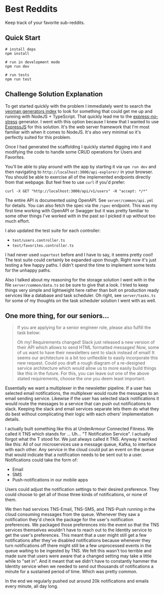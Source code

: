 # Best Reddits

Keep track of your favorite sub-reddits.

## Quick Start

```shell
# install deps
npm install

# run in development mode
npm run dev

# run tests
npm run test
```

## Challenge Solution Explanation

To get started quickly with the problem I immediately went to search the
[yeoman generators index][yo] to look for something that could get me up and
running with NodeJS + TypeScript. That quickly lead me to the
[express-no-stress][ens] generator. I went with this option because I knew that
I wanted to use [ExpressJS][express] for this solution. It's the web server
framework that I'm most familiar with when it comes to NodeJS. It's also very
minimal so it's perfectly suited for this problem.

Once I had generated the scaffolding I quickly started digging into it and
modifying the code to handle some CRUD operations for Users and Favorites.

You'll be able to play around with the app by starting it via `npm run dev` and
then navigating to `http://localhost:3000/api-explorer/` in your browser. You
should be able to exercise all of the implemented endpoints directly from that
webpage. But feel free to use `curl` if you'd prefer:

```shell
curl -X GET "http://localhost:3000/api/v1/users" -H "accept: */*"
```

The entire API is documented using OpenAPI. See `server/common/api.yml` for
details. You can also fetch the spec via the `/spec` endpoint. This was my first
time working with OpenAPI or Swagger but it was pretty familiar to some other
things I've worked with in the past so I picked it up without too much effort.

I also updated the test suite for each controller:

- `test/users.controller.ts`
- `test/favorites.controller.ts`

I had never used `supertest` before and I have to say, it seems pretty cool!
The test suite could certainly be expanded upon though. Right now it's just
testing a few happy paths. I didn't spend the time to implement some tests
for the unhappy paths.

Also I talked about my reasoning for the storage solution I went with in the
file `server/common/data.ts` so be sure to give that a look. I tried to keep
things very simple and lightweight here rather than bolt on production ready
services like a database and task scheduler. Oh right, see `server/tasks.ts`
for some of my thoughts on the task scheduler solution I went with as well.

## One more thing, for our seniors...

> If you are applying for a senior engineer role, please also fulfill the task below:
>
> Oh my! Requirements changed! Slack just released a new version of their API which allows to send HTML formatted messages! Now, some of us want to have their newsletters sent to slack instead of email! It seems our architecture is a bit too unflexible to easily incorporate this new request. Could you draft a rough diagram of a re-designed service architecture which would allow us to more easily build things like this in the future. For this, you can leave out one of the above stated requirements, choose the one you deem least important.

Essentially we want a multiplexer in the newsletter pipeline. If a user has selected email
notifications, the multiplexer would route the messages to an email sending service. Likewise
if the user has selected slack notifications it would route the messages to a service
that can push out notifications to slack. Keeping the slack and email services separate lets
them do what they do best without complicating their logic with each others' implementation details.

I actually built something like this at UnderArmour Connected Fitness. We called it TNS which stands
for ... Uh... "T Notification Service". I actually forgot what the T stood for. We just always
called it TNS. Anyway it worked like this: All of our microservices use a message queue, Kafka,
to interface with each other. Any service in the cloud could put an event on the queue that would
indicate that a notification needs to be sent out to a user. Notifications could take the form of:

- Email
- SMS
- Push-notifications in our mobile apps

Users could adjust the notification settings to their desired preference. They could choose to get
all of those three kinds of notifications, or none of them.

We then had services TNS-Email, TNS-SMS, and TNS-Push running in the cloud consuming messages
from the queue. Whenever they saw a notification they'd check the package for the user's
notification preferences. We packaged those preferences into the event so that the TNS services
themselves wouldn't have to reach out to the Identity service to get the user's preferences.
This meant that a user might still get a few notifications after they've disabled notifications
because whenever they turn notifications off there might still be a few unprocessed events in the
queue waiting to be ingested by TNS. We felt this wasn't too terrible and made sure that users
were aware that a changed setting may take a little while to "set in". And it meant that we didn't
have to constantly hammer the Identity service when we needed to send out thousands of
notifications a minute for a sustained period of time. Which was pretty common.

In the end we regularly pushed out around 20k notifications and emails every minute, all day long.

[yo]: https://yeoman.io/generators/
[ens]: https://github.com/cdimascio/generator-express-no-stress-typescript
[express]: https://expressjs.com/
